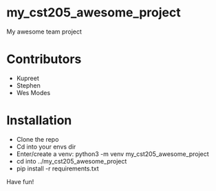 # my_cst205_awesome_project
My awesome team project

# Contributors
* Kupreet
* Stephen
* Wes Modes

# Installation
* Clone the repo
* Cd into your envs dir
* Enter/create a venv: python3 -m venv my_cst205_awesome_project
* cd into ../my_cst205_awesome_project
* pip install -r requirements.txt

Have fun!